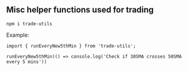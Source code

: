 ## Misc helper functions used for trading

`npm i trade-utils`

Example:

`import { runEveryNew5thMin } from 'trade-utils';`

`runEveryNew5thMin(() => console.log('Check if 30SMA crosses 50SMA every 5 mins'))`
